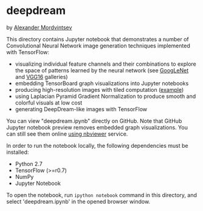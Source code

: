 # deepdream

by [Alexander Mordvintsev](mailto:moralex@google.com)

This directory contains Jupyter notebook that demonstrates a number of Convolutional Neural Network 
image generation techniques implemented with TensorFlow:

- visualizing individual feature channels and their combinations to explore the space of patterns learned by the neural network (see [GoogLeNet](http://storage.googleapis.com/deepdream/visualz/tensorflow_inception/index.html) and [VGG16](http://storage.googleapis.com/deepdream/visualz/vgg16/index.html) galleries)
- embedding TensorBoard graph visualizations into Jupyter notebooks
- producing high-resolution images with tiled computation ([example](http://storage.googleapis.com/deepdream/pilatus_flowers.jpg))
- using Laplacian Pyramid Gradient Normalization to produce smooth and colorful visuals at low cost
- generating DeepDream-like images with TensorFlow

You can view "deepdream.ipynb" directly on GitHub. Note that GitHub Jupyter notebook preview removes 
embedded graph visualizations. You can still see them online 
[using nbviewer](http://nbviewer.jupyter.org/github/tensorflow/tensorflow/blob/master/tensorflow/examples/tutorials/deepdream/deepdream.ipynb)
service.

In order to run the notebook locally, the following dependencies must be installed:

- Python 2.7
- TensorFlow (>=r0.7)
- NumPy
- Jupyter Notebook

To open the notebook, run `ipython notebook` command in this directory, and 
select 'deepdream.ipynb' in the opened browser window.

